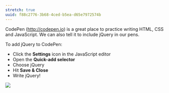 ```yaml
---
stretch: true
uuid: f88c2776-3b68-4ced-b5ea-d65e7972574b
---
```



CodePen (<http://codepen.io>) is a great place to practice writing HTML, CSS and JavaScript. We can also tell it to include jQuery in our pens.

To add jQuery to CodePen:

- Click the **Settings** icon in the JavaScript editor
- Open the **Quick-add selector**
- Choose jQuery
- Hit **Save & Close**
- Write jQuery!

![](https://cl.ly/3U2d230s1w13/Screen%20Recording%202017-10-10%20at%2007.36%20PM.gif)

